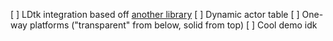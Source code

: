 [ ] LDtk integration based off [another library](https://github.com/HamdyElzonqali/ldtk-love)
[ ] Dynamic actor table
[ ] One-way platforms ("transparent" from below, solid from top)
[ ] Cool demo idk